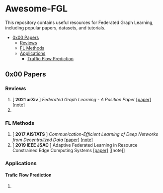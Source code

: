 # Awesome-FGL
This repository contains useful resources for Federated Graph Learning, including popular papers, datasets, and tutorials.

- [0x00 Papers](#0x00-papers)
  - [Reviews](#reviews)
  - [FL Methods](#fl-methods)
  - [Applications](#applications)
    - [Traffic Flow Prediction](#traffic-flow-prediction)
 
## 0x00 Papers

### Reviews

1. [ **2021 arXiv** ] _Federated Graph Learning - A Position Paper_ [[paper]](https://arxiv.org/pdf/2105.11099.pdf) [[note]](https://github.com/sicheng0118/Awesome-FGL/blob/main/Notes/2021-arXiv-Position_Paper_on_FGL.md)
2. 

### FL Methods

1. [ **2017 AISTATS** ] _Communication-Efﬁcient Learning of Deep Networks from Decentralized Data_ [[paper]](http://proceedings.mlr.press/v54/mcmahan17a/mcmahan17a.pdf) [[note]](https://github.com/sicheng0118/Awesome-FGL/blob/main/Notes/2017-AISTATS-FedAvg.md)
2. [ **2019 IEEE JSAC** ] Adaptive Federated Learning in Resource Constrained Edge Computing Systems [[paper]](https://ieeexplore.ieee.org/stamp/stamp.jsp?tp=&arnumber=8664630) [[note]]
### Applications

#### Trafic Flow Prediction

1. 
